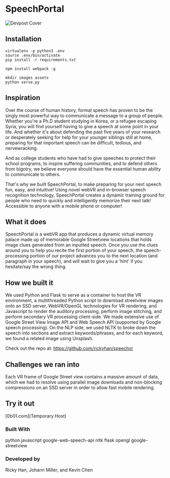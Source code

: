 # SpeechPortal 

![Devpost Cover](https://challengepost-s3-challengepost.netdna-ssl.com/photos/production/software_photos/000/475/818/datas/gallery.jpg)

## Installation

```
virtualenv -p python3 .env
source .env/bin/activate
pip install -r requirements.txt

npm install webpack -g

mkdir images assets
python serve.py
```

## Inspiration
Over the course of human history, formal speech has proven to be the singly most powerful way to communicate a message to a group of people. Whether you're a Ph.D student studying in Korea, or a refugee escaping Syria, you will find yourself having to give a speech at some point in your life. And whether it's about defending the past five years of your research or desperately seeking for help for your younger siblings still at home, preparing for that important speech can be difficult, tedious, and nervewracking.

And as college students who have had to give speeches to protect their school programs, to inspire suffering communities, and to defend others from bigotry, we believe everyone should have the essential human ability to communicate to others.

That's why we built SpeechPortal, to make preparing for your next speech fun, easy, and intuitive! Using novel webVR and in-browser speech recognition technology, SpeechPortal creates a dynamic training ground for people who need to quickly and intelligently memorize their next talk! Accessible to anyone with a mobile phone or computer!

## What it does
SpeechPortal is a webVR app that produces a dynamic virtual memory palace made up of memorable Google Streetview locations that holds image clues generated from an inputted speech. Once you use the clues around you to help you recite the first portion of your speech, the speech-processing portion of our project advances you to the next location (and paragraph in your speech), and will wait to give you a 'hint' if you hesitate/say the wrong thing.

## How we built it
We used Python and Flask to serve as a container to host the VR environment, a multithreaded Python script to download streetview images onto an SSD server, WebVR/OpenGL technologies for VR rendering, and Javascript to render the auditory processing, perform image stitching, and perform secondary VR processing client-side. We made extensive use of Google Street View Image API and Web Speech API (supported by Google speech processing). On the NLP side, we used NLTK to broke down the speech into sections and extract keywords/phrases, and for each keyword, we found a related image using Unsplash.

Check out the repo at: https://github.com/rickyhan/speechvr

## Challenges we ran into
Each VR frame of Google Street view contains a massive amount of data, which we had to resolve using parallel image downloads and non-blocking compressions on an SSD server in order to allow fast mobile rendering.

## Try it out
[0b01.com](Temporary Host)

### Built With
python
javascript
google-web-speech-api
nltk
flask
opengl
google-streetview

### Developed by
Ricky Han, Johann Miller, and Kevin Chen
